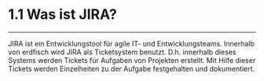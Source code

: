 # 1.1 Was ist JIRA?

---

JIRA ist ein Entwicklungstool für agile IT- und Entwicklungsteams. Innerhalb von erdfisch wird JIRA als Ticketsystem benutzt. D.h. innerhalb dieses Systems werden Tickets für Aufgaben von Projekten erstellt. Mit Hilfe dieser Tickets werden Einzelheiten zu der Aufgabe festgehalten und dokumentiert.



